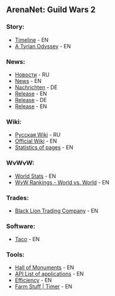 ## ArenaNet: Guild Wars 2

### Story:

  - [Timeline](https://wiki.guildwars2.com/wiki/Timeline) - EN
  - [A Tyrian Odyssey](http://atyrianodyssey.com/gw2/) - EN

### News:

  - [Новости](https://guildwars-2.ru/) - RU
  - [News](https://www.guildwars2.com/en/) - EN
  - [Nachrichten](https://www.guildwars2.com/de/) - DE
  - [Release](https://www.guildwars2.com/en/the-game/releases/) - EN
  - [Release](https://www.guildwars2.com/de/the-game/releases/) - DE
  - [Release](https://wiki.guildwars2.com/wiki/Release#recent) - EN

### Wiki:

  - [Русская Wiki](https://wiki.guildwars-2.ru/) - RU
  - [Official Wiki](https://wiki.guildwars2.com/wiki/Main_Page) - EN
  - [Statistics of pages](https://wiki.guildwars2.com/wiki/Special:Statistics) - EN

### WvWvW:

  - [World Stats](http://gw2stats.com/eu) - EN
  - [WvW Rankings - World vs. World](https://leaderboards.guildwars2.com/en/eu/wvw) - EN

### Trades:

  - [Black Lion Trading Company](https://www.gw2bltc.com/en/) - EN

### Software:

  - [Taco](http://www.gw2taco.com/) - EN

### Tools:

  - [Hall of Monuments](https://hom.guildwars2.com/en/?#page=welcome) - EN
  - [API List of applications](https://wiki.guildwars2.com/wiki/API:List_of_applications) - EN
  - [Efficiency](https://gw2efficiency.com/) - EN
  - [Farm Stuff | Timer](http://gw2timer.com/) - EN
